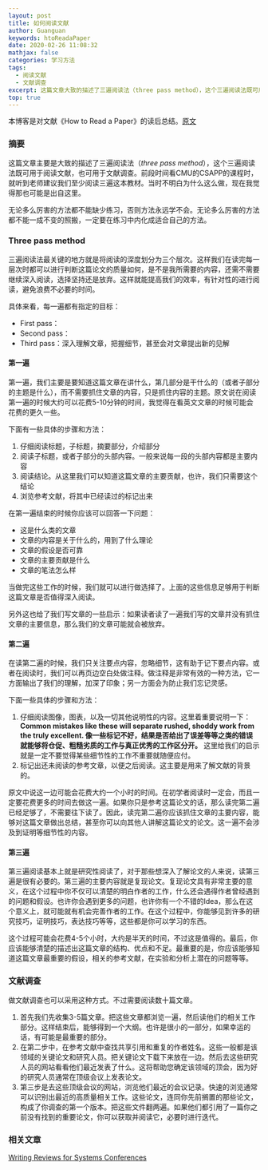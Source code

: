 ```yaml
---
layout: post
title: 如何阅读文献
author: Guanguan
keywords: htoReadaPaper
date: 2020-02-26 11:08:32
mathjax: false
categories: 学习方法
tags:
  - 阅读文献
  - 文献调查
excerpt: 这篇文章大致的描述了三遍阅读法（three pass method），这个三遍阅读法既可用于阅读文献，也可用于文献调查，期末突击等。
top: true
---
```


本博客是对文献《How to Read a Paper》的读后总结。<a href="http://web.stanford.edu/class/cs343/resources/how-to-read-a-paper.pdf">原文</a>

### 摘要

这篇文章主要是大致的描述了三遍阅读法（*three pass method*），这个三遍阅读法既可用于阅读文献，也可用于文献调查。前段时间看CMU的CSAPP的课程时，就听到老师建议我们至少阅读三遍这本教材。当时不明白为什么这么做，现在我觉得那也可能是出自这里。

无论多么厉害的方法都不能缺少练习，否则方法永远学不会。无论多么厉害的方法都不能一成不变的照搬，一定要在练习中内化成适合自己的方法。

### Three pass method

三遍阅读法最关键的地方就是将阅读的深度划分为三个层次。这样我们在读完每一层次时都可以进行判断这篇论文的质量如何，是不是我所需要的内容，还需不需要继续深入阅读，选择坚持还是放弃。这样就能提高我们的效率，有针对性的进行阅读，避免浪费不必要的时间。

具体来看，每一遍都有指定的目标：

- First pass：
- Second pass：
- Third pass：深入理解文章，把握细节，甚至会对文章提出新的见解

#### 第一遍

第一遍，我们主要是要知道这篇文章在讲什么，第几部分是干什么的（或者子部分的主题是什么），而不需要抓住文章的内容，只是抓住内容的主题。原文说在阅读第一遍的时候大约可以花费5-10分钟的时间，我觉得在看英文文章的时候可能会花费的更久一些。

下面有一些具体的步骤和方法：

1. 仔细阅读标题，子标题，摘要部分，介绍部分
2. 阅读子标题，或者子部分的头部内容。一般来说每一段的头部内容都是主要内容
3. 阅读结论。从这里我们可以知道这篇文章的主要贡献，也许，我们只需要这个结论
4. 浏览参考文献，将其中已经读过的标记出来

在第一遍结束的时候你应该可以回答一下问题：

- 这是什么类的文章
- 文章的内容是关于什么的，用到了什么理论
- 文章的假设是否可靠
- 文章的主要贡献是什么
- 文章的笔法怎么样

当做完这些工作的时候，我们就可以进行做选择了。上面的这些信息足够用于判断这篇文章是否值得深入阅读。

另外这也给了我们写文章的一些启示：如果读者读了一遍我们写的文章并没有抓住文章的主要信息，那么我们的文章可能就会被放弃。

#### 第二遍

在读第二遍的时候，我们只关注要点内容，忽略细节，这有助于记下要点内容。或者在阅读时，我们可以再页边空白处做注释。做注释是非常有效的一种方法，它一方面输出了我们的理解，加深了印象；另一方面会为防止我们忘记灵感。

下面一些具体的步骤和方法：

1. 仔细阅读图像，图表，以及一切其他说明性的内容。这里着重要说明一下：**Common mistakes like these will separate rushed, shoddy work from the truly excellent.  像一些标记不好，结果是否给出了误差等等之类的错误就能够将仓促、粗糙劣质的工作与真正优秀的工作区分开。** 这里给我们的启示就是一定不要觉得某些细节性的工作不重要就随便应付。
2. 标记出还未阅读的参考文章，以便之后阅读。这主要是用来了解文献的背景的。

原文中说这一边可能会花费大约一个小时的时间。在初学者阅读时一定会，而且一定要花费更多的时间去做这一遍。如果你只是参考这篇论文的话，那么读完第二遍已经足够了，不需要往下读了。因此，读完第二遍你应该抓住文章的主要内容，能够对这篇文章做出总结，甚至你可以向其他人讲解这篇论文的论文。这一遍不会涉及到证明等细节性的内容。

#### 第三遍

第三遍阅读基本上就是研究性阅读了，对于那些想深入了解论文的人来说，读第三遍是很有必要的。第三遍的主要内容就是复现论文。复现论文具有非常主要的意义，在这个过程中你不仅可以清楚的明白作者的工作，什么还会遇得作者曾经遇到的问题和假设。也许你会遇到更多的问题，也许你有一个不错的Idea，那么在这个意义上，就可能就有机会完善作者的工作。在这个过程中，你能够见到许多的研究技巧，证明技巧，表达技巧等等，这些都是你可以学习的东西。

这个过程可能会花费4-5个小时，大约是半天的时间，不过这是值得的。最后，你应该能够清楚的描述出这篇文章的结构、优点和不足。最重要的是，你应该能够知道这篇文章最重要的假设，相关的参考文献，在实验和分析上潜在的问题等等。

### 文献调查

做文献调查也可以采用这种方式。不过需要阅读数十篇文章。

1. 首先我们先收集3-5篇文章。把这些文章都浏览一遍，然后读他们的相关工作部分。这样结束后，能够得到一个大纲。也许是很小的一部分，如果幸运的话，有可能是最重要的部分。
2. 在第二步中，在参考文献中查找共享引用和重复的作者姓名。这些一般都是该领域的关键论文和研究人员。把关键论文下载下来放在一边。然后去这些研究人员的网站看看他们最近发表了什么。这将帮助您确定该领域的顶会，因为好的研究人员通常在顶级会议上发表论文。
3. 第三步是去这些顶级会议的网站，浏览他们最近的会议记录。快速的浏览通常可以识别出最近的高质量相关工作。这些论文，连同你先前搁置的那些论文，构成了你调查的第一个版本。把这些文件翻两遍。如果他们都引用了一篇你之前没有找到的重要论文，你可以获取并阅读它，必要时进行迭代。

### 相关文章

<a href="http://people.inf.ethz.ch/troscoe/pubs/review-writing.pdf">Writing Reviews for Systems
Conferences</a>

